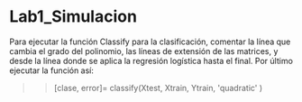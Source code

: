 # Lab1_Simulacion
Para ejecutar la función Classify  para la clasificación, comentar la línea que cambia el grado del polinomio, las líneas de extensión de las matrices, y desde la línea donde se aplica la regresión logística hasta el final.
Por último ejecutar la función así:
>>[clase, error]= classify(Xtest, Xtrain, Ytrain, 'quadratic' )
